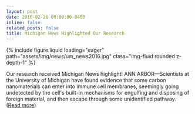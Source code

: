 ```yaml
---
layout: post
date: 2016-02-26 00:00:00-0400
inline: false
related_posts: false
title: Michigan News Highlighted Our Research
---
```


<div class="row mt-4 justify-content-center">
    <div class="col-sm-12 col-md-6">
        {% include figure.liquid loading="eager" path="assets/img/news/um_news2016.jpg" class="img-fluid rounded z-depth-1" %}
    </div>
</div>

Our research received Michigan News highlight! ANN ARBOR—Scientists at the University of Michigan have found evidence that some carbon nanomaterials can enter into immune cell membranes, seemingly going undetected by the cell's built-in mechanisms for engulfing and disposing of foreign material, and then escape through some unidentified pathway. ([Read more](https://news.umich.edu/immune-cells-don-t-always-ward-off-carbon-nano-invaders/))